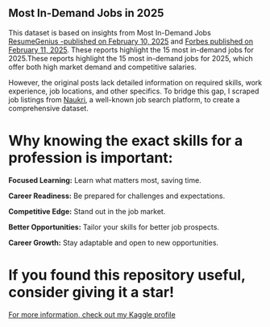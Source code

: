## Most In-Demand Jobs in 2025


This dataset is based on insights from Most In-Demand Jobs
[ResumeGenius -published on February 10, 2025](https://resumegenius.com/blog/job-hunting/most-in-demand-jobs) and [Forbes published on February 11, 2025](https://www.forbes.com/sites/bryanrobinson/2025/02/11/high-paying-in-demand-jobs-for-2025-revealed-in-new-study/). These reports highlight the 15 most in-demand jobs for 2025.These reports highlight the 15 most in-demand jobs for 2025, which offer both high market demand and competitive salaries.

However, the original posts lack detailed information on required skills, work experience, job locations, and other specifics. To bridge this gap, I scraped job listings from [Naukri](https://www.naukri.com/), a well-known job search platform, to create a comprehensive dataset.

# Why knowing the exact skills for a profession is important:
**Focused Learning:**
Learn what matters most, saving time.

**Career Readiness:**
Be prepared for challenges and expectations.

**Competitive Edge:**
Stand out in the job market.

**Better Opportunities:**
Tailor your skills for better job prospects.

**Career Growth:**
Stay adaptable and open to new opportunities.



# If you found this repository useful, consider giving it a star!


[For more information, check out my Kaggle profile](https://www.kaggle.com/misganawtboltana)

